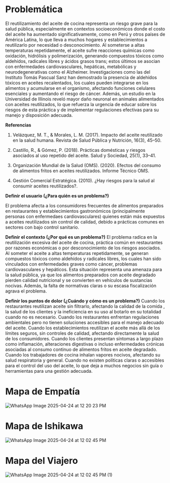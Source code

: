 # Problemática
El reutilizamiento del aceite de cocina representa un riesgo grave para la salud pública, especialmente en contextos socioeconómicos donde el costo del aceite ha aumentado significativamente, como en Perú y otros países de América Latina, lo que lleva a muchos hogares y establecimientos a reutilizarlo por necesidad o desconocimiento. Al someterse a altas temperaturas repetidamente, el aceite sufre reacciones químicas como oxidación, hidrólisis y polimerización, generando compuestos tóxicos como aldehídos, radicales libres y ácidos grasos trans; estos últimos se asocian con enfermedades cardiovasculares, hepáticas, metabólicas y neurodegenerativas como el Alzheimer. Investigaciones como las del Instituto Tomás Pascual Sanz han demostrado la presencia de aldehídos tóxicos en aceites recalentados, los cuales pueden integrarse en los alimentos y acumularse en el organismo, afectando funciones celulares esenciales y aumentando el riesgo de cáncer. Además, un estudio en la Universidad de Illinois reveló mayor daño neuronal en animales alimentados con aceites reutilizados, lo que refuerza la urgencia de educar sobre los riesgos de esta práctica y de implementar regulaciones efectivas para su manejo y disposición adecuada.


**Referencias**


1. Velázquez, M. T., & Morales, L. M. (2017). Impacto del aceite reutilizado en la salud humana. Revista de Salud Pública y Nutrición, 16(3), 45–50.

2. Castillo, R., & Gómez, P. (2018). Prácticas domésticas y riesgos asociados al uso repetido del aceite. Salud y Sociedad, 25(1), 33–41.

3. Organización Mundial de la Salud (OMS). (2020). Efectos del consumo de alimentos fritos en aceites reutilizados. Informe Técnico OMS.

4. Gestión Comercial Estratégica. (2010). ¿Hay riesgos para la salud al consumir aceites reutilizados?. 



**Definir el usuario (¿Para quién es un problema?)**

El problema afecta a los consumidores frecuentes de alimentos preparados en restaurantes y establecimientos gastronómicos (principalmente personas con enfermedaes cardiovasculares) quienes están más expuestos a aceites reutilizados sin control de calidad, debido a prácticas comunes en sectores con bajo control sanitario.

**Definir el contexto (¿Por qué es un problema?)**
El problema radica en la reutilización excesiva del aceite de cocina, práctica común en restaurantes por razones económicas o por desconocimiento de los riesgos asociados. Al someter el aceite a altas temperaturas repetidamente, se generan compuestos tóxicos como aldehídos y radicales libres, los cuales han sido vinculados con enfermedades graves como cáncer, problemas cardiovasculares y hepáticos. Esta situación representa una amenaza para la salud pública, ya que los alimentos preparados con aceite degradado pierden calidad nutricional y se convierten en vehículos de sustancias nocivas. Además, la falta de normativas claras o su escasa fiscalización agrava el problema.

**Definir los puntos de dolor (¿Cuándo y cómo es un problema?)**
Cuando los restaurantes reutilizan aceite sin filtrarlo, afectando la calidad de la comida , la salud de los clientes y la ineficiencia en su uso al botarlo en su totalidad cuando no es necesario.
Cuando los restaurantes enfrentan regulaciones ambientales pero no tienen soluciones accesibles para el manejo adecuado del aceite.
Cuando los establecimientos reutilizan el aceite más allá de los límites seguros, sin controles de calidad, afectando directamente la salud de los consumidores.
Cuando los clientes presentan síntomas a largo plazo como inflamación, alteraciones digestivas o incluso enfermedades crónicas asociadas al consumo continuo de alimentos fritos en aceite degradado.
Cuando los trabajadores de cocina inhalan vapores nocivos, afectando su salud respiratoria y general.
Cuando no existen políticas claras o accesibles para el control del uso del aceite, lo que deja a muchos negocios sin guía o herramientas para una gestión adecuada.



# Mapa de Empatía
![WhatsApp Image 2025-04-24 at 12 20 23 PM](https://github.com/user-attachments/assets/529dd22b-11bf-4850-a089-f7091aebd0f8)


# Mapa de Ishikawa
![WhatsApp Image 2025-04-24 at 12 02 45 PM](https://github.com/user-attachments/assets/8f95001d-246e-4916-ae0e-ad68a60874d1)


# Mapa del Viajero
![WhatsApp Image 2025-04-24 at 12 02 45 PM (1)](https://github.com/user-attachments/assets/c26280e4-da3f-4afc-b806-ef261b2f6fb8)
